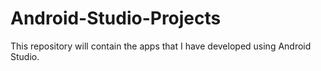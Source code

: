 # Android-Studio-Projects
This repository will contain the apps that I have developed using Android Studio.

